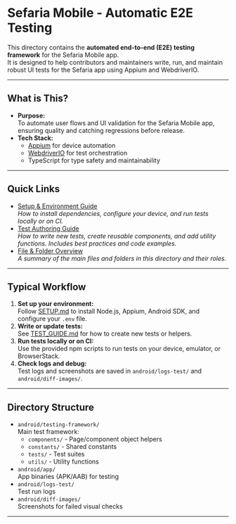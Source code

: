 # Sefaria Mobile - Automatic E2E Testing

This directory contains the **automated end-to-end (E2E) testing framework** for the Sefaria Mobile app.  
It is designed to help contributors and maintainers write, run, and maintain robust UI tests for the Sefaria app using Appium and WebdriverIO.

---

## What is This?

- **Purpose:**  
  To automate user flows and UI validation for the Sefaria Mobile app, ensuring quality and catching regressions before release.
- **Tech Stack:**  
  - [Appium](https://appium.io/) for device automation  
  - [WebdriverIO](https://webdriver.io/) for test orchestration  
  - TypeScript for type safety and maintainability

---

## Quick Links

- [Setup & Environment Guide](./SETUP.md)  
  _How to install dependencies, configure your device, and run tests locally or on CI._
- [Test Authoring Guide](./TEST_GUIDE.md)  
  _How to write new tests, create reusable components, and add utility functions. Includes best practices and code examples._
- [File & Folder Overview](./FILE_OVERVIEW.md)  
  _A summary of the main files and folders in this directory and their roles._

---

## Typical Workflow

1. **Set up your environment:**  
   Follow [SETUP.md](./SETUP.md) to install Node.js, Appium, Android SDK, and configure your `.env` file.
2. **Write or update tests:**  
   See [TEST_GUIDE.md](./TEST_GUIDE.md) for how to create new tests or helpers.
3. **Run tests locally or on CI:**  
   Use the provided npm scripts to run tests on your device, emulator, or BrowserStack.
4. **Check logs and debug:**  
   Test logs and screenshots are saved in `android/logs-test/` and `android/diff-images/`.

---

## Directory Structure

- `android/testing-framework/`  
  Main test framework:  
  - `components/` - Page/component object helpers  
  - `constants/` - Shared constants  
  - `tests/` - Test suites  
  - `utils/` - Utility functions
- `android/app/`  
  App binaries (APK/AAB) for testing
- `android/logs-test/`  
  Test run logs
- `android/diff-images/`  
  Screenshots for failed visual checks

---
